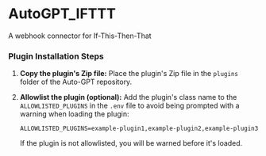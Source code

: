 # AutoGPT_IFTTT
A webhook connector for If-This-Then-That

### Plugin Installation Steps

1. **Copy the plugin's Zip file:**
   Place the plugin's Zip file in the `plugins` folder of the Auto-GPT repository.

2. **Allowlist the plugin (optional):**
   Add the plugin's class name to the `ALLOWLISTED_PLUGINS` in the `.env` file to avoid being prompted with a warning when loading the plugin:

   ``` shell
   ALLOWLISTED_PLUGINS=example-plugin1,example-plugin2,example-plugin3
   ```

   If the plugin is not allowlisted, you will be warned before it's loaded.
